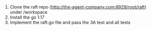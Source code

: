 1. Clone the raft repo (http://the-agent-company.com:8929/root/raft) under /workspace 
2. Install the go 1.17
3. Implement the raft.go file and pass the 3A test and all tests